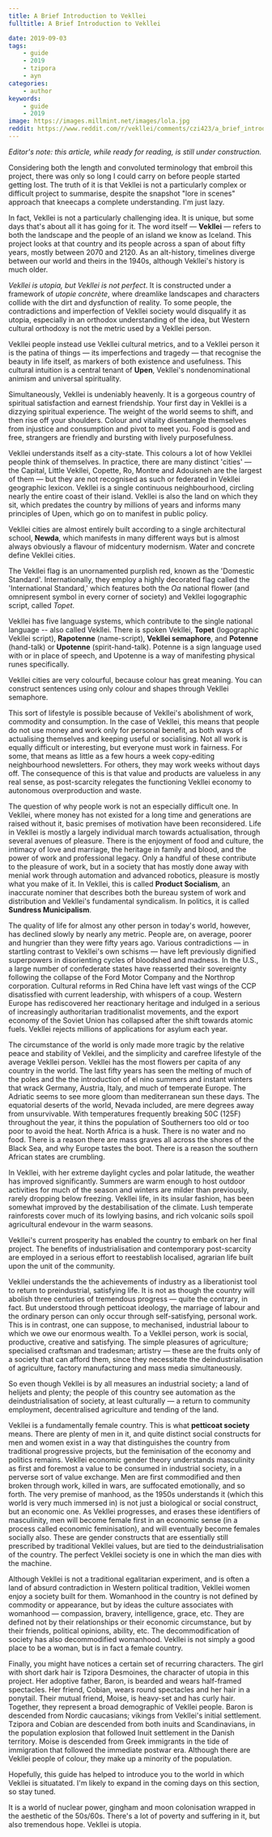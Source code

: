 ```yaml
---
title: A Brief Introduction to Vekllei
fulltitle: A Brief Introduction to Vekllei

date: 2019-09-03
tags:
    - guide
    - 2019
    - tzipora
    - ayn
categories:
    - author
keywords:
    - guide
    - 2019
image: https://images.millmint.net/images/lola.jpg
reddit: https://www.reddit.com/r/vekllei/comments/czi423/a_brief_introduction_to_vekllei/
---
```


*Editor's note: this article, while ready for reading, is still under construction.*

Considering both the length and convoluted terminology that embroil this project, there was only so long I could carry on before people started getting lost. The truth of it is that Vekllei is not a particularly complex or difficult project to summarise, despite the snapshot "lore in scenes" approach that kneecaps a complete understanding. I'm just lazy.

In fact, Vekllei is not a particularly challenging idea. It is unique, but some days that's about all it has going for it. The word itself — **Vekllei** — refers to both the landscape and the people of an island we know as Iceland. This project looks at that country and its people across a span of about fifty years, mostly between 2070 and 2120. As an alt-history, timelines diverge between our world and theirs in the 1940s, although Vekllei's history is much older.

*Vekllei is utopia, but Vekllei is not perfect*. It is constructed under a framework of *utopie concrète*, where dreamlike landscapes and characters collide with the dirt and dysfunction of reality. To some people, the contradictions and imperfection of Vekllei society would disqualify it as utopia, especially in an orthodox understanding of the idea, but Western cultural orthodoxy is not the metric used by a Vekllei person.

Vekllei people instead use Vekllei cultural metrics, and to a Vekllei person it is the patina of things — its imperfections and tragedy — that recognise the beauty in life itself, as markers of both existence and usefulness. This cultural intuition is a central tenant of **Upen**, Vekllei's nondenominational animism and universal spirituality.

Simultaneously, Vekllei is undeniably heavenly. It is a gorgeous country of spiritual satisfaction and earnest friendship. Your first day in Vekllei is a dizzying spiritual experience. The weight of the world seems to shift, and then rise off your shoulders. Colour and vitality disentangle themselves from injustice and consumption and pivot to meet you. Food is good and free, strangers are friendly and bursting with lively purposefulness.

Vekllei understands itself as a city-state. This colours a lot of how Vekllei people think of themselves. In practice, there are many distinct 'cities' — the Capital, Little Vekllei, Copette, Ro, Montre and Adouisneh are the largest of them — but they are not recognised as such or federated in Vekllei geographic lexicon. Vekllei is a single continuous neighbourhood, circling nearly the entire coast of their island. Vekllei is also the land on which they sit, which predates the country by millions of years and informs many principles of Upen, which go on to manifest in public policy.

Vekllei cities are almost entirely built according to a single architectural school, **Newda**, which manifests in many different ways but is almost always obviously a flavour of midcentury modernism. Water and concrete define Vekllei cities.

The Vekllei flag is an unornamented purplish red, known as the 'Domestic Standard'. Internationally, they employ a highly decorated flag called the 'International Standard,' which features both the *Oa* national flower (and omnipresent symbol in every corner of society) and Vekllei logographic script, called *Topet*.

Vekllei has five language systems, which contribute to the single national language -- also called Vekllei. There is spoken Vekllei,  **Topet** (logographic Vekllei script), **Rapotenne** (name-script), **Vekllei semaphore**, and **Potenne** (hand-talk) or **Upotenne** (spirit-hand-talk). Potenne is a sign language used with or in place of speech, and Upotenne is a way of manifesting physical runes specifically.

Vekllei cities are very colourful, because colour has great meaning. You can construct sentences using only colour and shapes through Vekllei semaphore.

This sort of lifestyle is possible because of Vekllei's abolishment of work, commodity and consumption. In the case of Vekllei, this means that people do not use money and work only for personal benefit, as both ways of actualising themselves and keeping useful or socialising. Not all work is equally difficult or interesting, but everyone must work in fairness. For some, that means as little as a few hours a week copy-editing neighbourhood newsletters. For others, they may work weeks without days off. The consequence of this is that value and products are valueless in any real sense, as post-scarcity relegates the functioning Vekllei economy to autonomous overproduction and waste.

The question of why people work is not an especially difficult one. In Vekllei, where money has not existed for a long time and generations are raised without it, basic premises of motivation have been reconsidered. Life in Vekllei is mostly a largely individual march towards actualisation, through several avenues of pleasure. There is the enjoyment of food and culture, the intimacy of love and marriage, the heritage in family and blood, and the power of work and professional legacy. Only a handful of these contribute to the pleasure of work, but in a society that has mostly done away with menial work through automation and advanced robotics, pleasure is mostly what you make of it. In Vekllei, this is called **Product Socialism**, an inaccurate nominer that describes both the bureau system of work and distribution and Vekllei's fundamental syndicalism. In politics, it is called **Sundress Municipalism**.

The quality of life for almost any other person in today's world, however, has declined slowly by nearly any metric. People are, on average, poorer and hungrier than they were fifty years ago. Various contradictions — in startling contrast to Vekllei's own schisms — have left previously dignified superpowers in disorienting cycles of bloodshed and madness. In the U.S., a large number of confederate states have reasserted their sovereignty following the collapse of the Ford Motor Company and the Northrop corporation. Cultural reforms in Red China have left vast wings of the CCP disatissfied with current leadership, with whispers of a coup. Western Europe has rediscovered her reactionary heritage and indulged in a serious of increasingly authoritarian traditionalist movements, and the export economy of the Soviet Union has collapsed after the shift towards atomic fuels. Vekllei rejects millions of applications for asylum each year.

The circumstance of the world is only made more tragic by the relative peace and stability of Vekllei, and the simplicity and carefree lifestyle of the average Vekllei person. Vekllei has the most flowers per capita of any country in the world. The last fifty years has seen the melting of much of the poles and the the introduction of el nino summers and instant winters that wrack Germany, Austria, Italy, and much of temperate Europe. The Adriatic seems to see more gloom than mediterranean sun these days. The equatorial deserts of the world, Nevada included, are mere degrees away from unsurvivable. With temperatures frequently breaking 50C (125F) throughout the year, it thins the population of Southerners too old or too poor to avoid the heat. North Africa is a husk. There is no water and no food. There is a reason there are mass graves all across the shores of the Black Sea, and why Europe tastes the boot. There is a reason the southern African states are crumbling.

In Vekllei, with her extreme daylight cycles and polar latitude, the weather has improved significantly. Summers are warm enough to host outdoor activities for much of the season and winters are milder than previously, rarely dropping below freezing. Vekllei life, in its insular fashion, has been somewhat improved by the destabilisation of the climate. Lush temperate rainforests cover much of its lowlying basins, and rich volcanic soils spoil agricultural endevour in the warm seasons.

Vekllei's current prosperity has enabled the country to embark on her final project. The benefits of industrialisation and contemporary post-scarcity are employed in a serious effort to reestablish localised, agrarian life built upon the unit of the community.

Vekllei understands the the achievements of industry as a liberationist tool to return to preindustrial, satisfying life. It is not as though the country will abolish three centuries of tremendous progress — quite the contrary, in fact. But understood through petticoat ideology, the marriage of labour and the ordinary person can only occur through self-satisfying, personal work. This is in contrast, one can suppose, to mechanised, industrial labour to which we owe our enormous wealth. To a Vekllei person, work is social, productive, creative and satisfying. The simple pleasures of agriculture; specialised craftsman and tradesman; artistry — these are the fruits only of a society that can afford them, since they necessitate the deindustrialisation of agriculture, factory manufacturing and mass media simultaneously.

So even though Vekllei is by all measures an industrial society; a land of helijets and plenty; the people of this country see automation as the deindustrialisation of society, at least culturally — a return to community employment, decentralised agriculture and tending of the land.

Vekllei is a fundamentally female country. This is what **petticoat society** means. There are plenty of men in it, and quite distinct social constructs for men and women exist in a way that distinguishes the country from traditional progressive projects, but the feminisation of the economy and politics remains. Vekllei economic gender theory understands masculinity as first and foremost a  value to be consumed in industrial society, in a perverse sort of value exchange. Men are first commodified and then broken through work, killed in wars, are suffocated emotionally, and so forth. The very premise of  manhood, as the 1950s understands it (which this world is very much immersed in) is not just a biological or social construct, but an economic one. As Vekllei progresses, and erases these identifiers of masculinity, men will become female first in an economic sense (in a process called economic feminisation), and will eventually become females socially also. These are gender constructs that are essentially still prescribed by traditional Vekllei values, but are tied to the  deindustrialisation of the country. The perfect Vekllei society is one in which the man dies with the machine.

Although Vekllei is not a traditional egalitarian experiment, and is often a land of absurd contradiction in Western political tradition, Vekllei women enjoy a society built for them. Womanhood in the country is not defined by commodity or appearance, but by ideas the culture associates with womanhood — compassion, bravery, intelligence, grace, etc. They are defined not by their relationships or their economic circumstance, but by their friends, political opinions, ability, etc. The decommodification of society has also decommodified womanhood. Vekllei is not simply a good place to be a woman, but is in fact a female country.

Finally, you might have notices a certain set of recurring characters. The girl with short dark hair is Tzipora Desmoines, the character of utopia in this project. Her adoptive father, Baron, is bearded and wears half-framed spectacles. Her friend, Cobian, wears round spectacles and her hair in a ponytail. Their mutual friend, Moise, is heavy-set and has curly hair. Together, they represent a broad demographic of Vekllei people. Baron is descended from Nordic caucasians; vikings from Vekllei's initial settlement. Tzipora and Cobian are descended from both inuits and Scandinavians, in the population explosion that followed Inuit settlement in the Danish territory. Moise is descended from Greek immigrants in the tide of immigration that followed the immediate postwar era. Although there are Vekllei people of colour, they make up a minority of the population.

Hopefully, this guide has helped to introduce you to the world in which Vekllei is situatated. I'm likely to expand in the coming days on this section, so stay tuned.

It is a world of nuclear power, gingham and moon colonisation wrapped in the aesthetic of the 50s/60s. There's a lot of poverty and suffering in it, but also tremendous hope. Vekllei is utopia.
